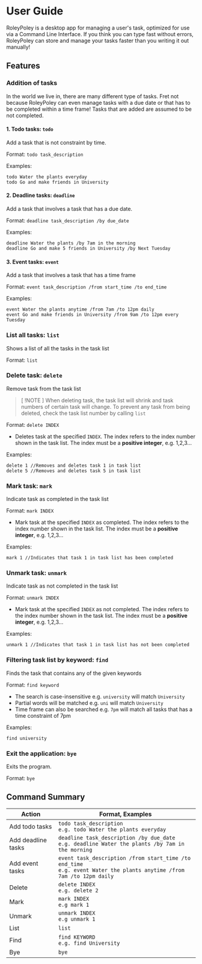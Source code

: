 # User Guide

RoleyPoley is a desktop app for managing a user's task, optimized for use via a Command Line Interface. If you think
you can type fast without errors, RoleyPoley can store and manage your tasks faster than you writing it out manually!

## Features 

### Addition of tasks

In the world we live in, there are many different type of tasks. Fret not because RoleyPoley can even manage tasks with
a due date or that has to be completed within a time frame! Tasks that are added are assumed to be not completed.

#### 1. Todo tasks: `todo`

Add a task that is not constraint by time. 

Format: `todo task_description`

Examples:
```
todo Water the plants everyday
todo Go and make friends in University
```

#### 2. Deadline tasks: `deadline`

Add a task that involves a task that has a due date.

Format: `deadline task_description /by due_date`

Examples:
```
deadline Water the plants /by 7am in the morning
deadline Go and make 5 friends in University /by Next Tuesday
```

#### 3. Event tasks: `event`

Add a task that involves a task that has a time frame

Format: `event task_description /from start_time /to end_time`

Examples:
```
event Water the plants anytime /from 7am /to 12pm daily
event Go and make friends in University /from 9am /to 12pm every Tuesday
```

### List all tasks: `list`

Shows a list of all the tasks in the task list

Format: `list`

### Delete task: `delete`

Remove task from the task list

> [ !NOTE ]
> When deleting task, the task list will shrink and task numbers of certain task will change.
> To prevent any task from being deleted, check the task list number by calling `list`

Format: `delete INDEX`

* Deletes task at the specified `INDEX`. The index refers to the index number shown in the task list. The index must be a **positive integer**, e.g. 1,2,3...

Examples:
```    
delete 1 //Removes and deletes task 1 in task list
delete 5 //Removes and deletes task 5 in task list
```

### Mark task: `mark`

Indicate task as completed in the task list

Format: `mark INDEX`

* Mark task at the specified `INDEX` as completed. The index refers to the index number shown in the task list. The index must be a **positive integer**, e.g. 1,2,3...

Examples:
```
mark 1 //Indicates that task 1 in task list has been completed
```

### Unmark task: `unmark`

Indicate task as not completed in the task list

Format: `unmark INDEX`

* Mark task at the specified `INDEX` as not completed. The index refers to the index number shown in the task list. The index must be a **positive integer**, e.g. 1,2,3...

Examples:
```        
unmark 1 //Indicates that task 1 in task list has not been completed
```

### Filtering task list by keyword: `find`

Finds the task that contains any of the given keywords

Format: `find keyword`

* The search is case-insensitive e.g. `university` will match `University`
* Partial words will be matched e.g. `uni` will match `University`
* Time frame can also be searched e.g. `7pm` will match all tasks that has a time constraint of 7pm


Examples:
```
find university
```

### Exit the application: `bye`

Exits the program.

Format: `bye`


## Command Summary

| Action             | Format, Examples                                                                                                           |
|--------------------|----------------------------------------------------------------------------------------------------------------------------|
| Add todo tasks     | `todo task_description`<br/> `e.g. todo Water the plants everyday`                                                         |
| Add deadline tasks | `deadline task_description /by due_date`<br/> `e.g. deadline Water the plants /by 7am in the morning`                      |
| Add event tasks    | `event task_description /from start_time /to end_time`<br/> `e.g. event Water the plants anytime /from 7am /to 12pm daily` |
| Delete             | `delete INDEX`<br/> `e.g. delete 2`                                                                                        |
| Mark               | `mark INDEX`<br/> `e.g mark 1`                                                                                             |
| Unmark             | `unmark INDEX`<br/> `e.g unmark 1`                                                                                         |
| List               | `list`                                                                                                                     |
| Find               | `find KEYWORD`<br/> `e.g. find University`                                                                                 |
| Bye                | `bye`                                                                                                                      |
